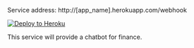 
Service address: http://[app_name].herokuapp.com/webhook

[![Deploy to Heroku](https://www.herokucdn.com/deploy/button.svg)](https://heroku.com/deploy)

This service will provide a chatbot for finance.